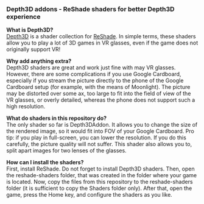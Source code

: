 ### Depth3D addons - ReShade shaders for better Depth3D experience
**What is Depth3D?**<br/>
[Depth3D](https://github.com/BlueSkyDefender/Depth3D) is a shader collection for [ReShade](https://reshade.me/).
In simple terms, these shaders allow you to play a lot of 3D games
in VR glasses, even if the game does not originally support VR!


**Why add anything extra?**<br/>
Depth3D shaders are great and work just fine with may VR glasses.
However, there are some complications if you use Google Cardboard,
especially if you stream the picture directly to the phone
of the Google Cardboard setup
(for example, with the means of Moonlight). The picture may be distorted over
some ax, too large to fit into the field of view of the VR glasses,
or overly detailed, whereas the phone does not support such a high resolution.


**What do shaders in this repository do?**<br/>
The only shader so far is Depth3DAddon.
It allows you to change the size of the rendered image,
so it would fit into FOV of your Google Cardboard. Pro tip: if you play in
full-screen, you can lower the resolution. If you do this carefully,
the picture quality will not suffer. This shader also allows you to,
split apart images for two lenses of the glasses.


**How can I install the shaders?**<br/>
First, install ReShade. Do not forget to install Depth3D shaders.
Then, open the reshade-shaders folder, that was created in the folder where
your game is located. Now, copy the files from this repository to the
reshade-shaders folder (it is sufficient to copy the Shaders folder only).
After that, open the game, press the Home key, and configure the shaders as you like.